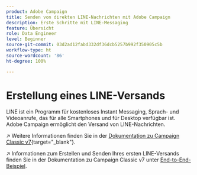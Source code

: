 ```yaml
---
product: Adobe Campaign
title: Senden von direkten LINE-Nachrichten mit Adobe Campaign
description: Erste Schritte mit LINE-Messaging
feature: Übersicht
role: Data Engineer
level: Beginner
source-git-commit: 03d2ad12fabd332df36dcb5257b992f350905c5b
workflow-type: ht
source-wordcount: '86'
ht-degree: 100%

---
```


# Erstellung eines LINE-Versands

LINE ist ein Programm für kostenloses Instant Messaging, Sprach- und Videoanrufe, das für alle Smartphones und für Desktop verfügbar ist. Adobe Campaign ermöglicht den Versand von LINE-Nachrichten.


↗️ Weitere Informationen finden Sie in der [Dokumentation zu Campaign Classic v7](https://experienceleague.adobe.com/docs/campaign-classic/using/sending-messages/line-channel.html?lang=de){target=&quot;_blank&quot;}.

↗️ Informationen zum Erstellen und Senden Ihres ersten LINE-Versands finden Sie in der Dokumentation zu Campaign Classic v7 unter [End-to-End-Beispiel](https://experienceleague.adobe.com/docs/campaign-classic/using/sending-messages/line-channel.html?lang=de#example--create-and-send-a-personalized-line-message).
